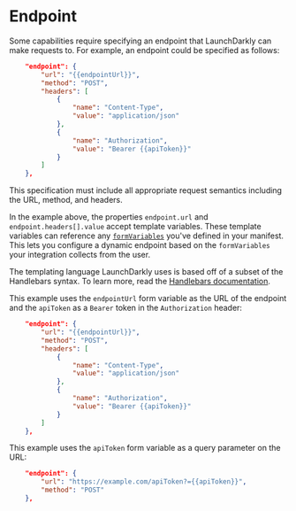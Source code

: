 # Endpoint

Some capabilities require specifying an endpoint that LaunchDarkly can make requests to. For example, an endpoint could be specified as follows:

```json
    "endpoint": {
        "url": "{{endpointUrl}}",
        "method": "POST",
        "headers": [
            {
                "name": "Content-Type",
                "value": "application/json"
            },
            {
                "name": "Authorization",
                "value": "Bearer {{apiToken}}"
            }
        ]
    },
```

This specification must include all appropriate request semantics including the URL, method, and headers.

In the example above, the properties `endpoint.url` and `endpoint.headers[].value` accept template variables. These template variables can reference any [`formVariables`](form-variables.md) you've defined in your manifest. This lets you configure a dynamic endpoint based on the `formVariables` your integration collects from the user.

The templating language LaunchDarkly uses is based off of a subset of the Handlebars syntax. To learn more, read the [Handlebars documentation](https://handlebarsjs.com/).

This example uses the `endpointUrl` form variable as the URL of the endpoint and the `apiToken` as a `Bearer` token in the `Authorization` header:

```json
    "endpoint": {
        "url": "{{endpointUrl}}",
        "method": "POST",
        "headers": [
            {
                "name": "Content-Type",
                "value": "application/json"
            },
            {
                "name": "Authorization",
                "value": "Bearer {{apiToken}}"
            }
        ]
    },
```

This example uses the `apiToken` form variable as a query parameter on the URL:

```json
    "endpoint": {
        "url": "https://example.com/apiToken?={{apiToken}}",
        "method": "POST"
    },
```
